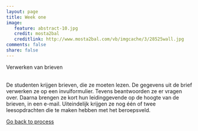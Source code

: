```yaml
---
layout: page 
title: Week one 
image: 
   feature: abstract-10.jpg
   credit: mosta2bal
   creditlink: http://www.mosta2bal.com/vb/imgcache/3/28525wall.jpg
comments: false
share: false 
---
```

Verwerken van brieven

<br>De studenten krijgen brieven, die ze moeten lezen. De gegevens uit de brief verwerken ze op een invulformulier. Tevens beantwoorden ze er vragen over. Daarna brengen ze kort hun leidinggevende op de hoogte van de brieven, in een e-mail. Uiteindelijk krijgen ze nog één of twee leesopdrachten die te maken hebben met het beroepsveld.








<div style="float: left"> 
<a href="{{ site.url }}/business-administration/project/process/" class="btn">Go back to process</a>
</div>

<!--<div style="float: right"> 
<a href="{{ site.url }}/business-administration/project/week-2/" class="btn">Go to lesson two</a>
</div> !-->
